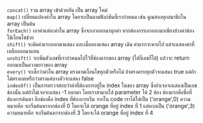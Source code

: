 `concat()` รวม array เข้าด้วยกัน เป็น array ใหม่ <br>
`map()` เปลี่ยนแปลงค่าใน array โดยจะเป็นตามฟังก์ชันที่เรากำหนด เช่น คูณสองทุกสมาชิกใน array เป็นต้น <br>
`forEach()` เอาค่าแต่ละค่าใน array ซึ่งจะเอาออกมาทุกค่า หากต้องการเอาออกมาเพียงบ้างค่าต้องใช้เงื่อนไขช่วย<br>
`shift()` จะตัดค่าแรกออกมาแสดง และเมื่อลองแสดง array เดิม ค่าแรกจะหายไป แต่จะแสดงค่าที่เหลือออกมาแทน <br>
`unshift()` จะเพิ่มตัวเลขที่เรากำหนดไปไว้ที่ช่องแรกของ array (ใส่กี่เลขก็ได้) แล้วจะ return ออกมาเป็นความยาวของ array <br>
`every()` จะเช็กว่าค่าใน array ตรงตามเงื่อนไขทุกตัวหรือไม่ ถ้าตรงครบทุกตัวจะแสดง true แต่ถ้าไม่ตรงเลยหรือว่าตรงแค่บางตัวจะแสดง false <br>
`indexOf()` เป็นการตรวจสอบว่าค่าที่ต้องการอยู่ใน index ในของ array ซึ่งถ้าเจอจะแสดงเป็นเลขช่องนั้น แต่ถ้าไม่เจอจะแสดง -1 ออกมา โดยเราสามาถใส่ parameter ได้ 2 ช่อง ช่องแรกคือชื่อที่ต้องการค้นหา อีกช่องคือ index ที่ต้องการเริ่ม จากใน code เราได้ใส่เป็น ('orange',0) ความหมายคือ จะเริ่มค้นหาจากช่องที่ 0 โดยจะได้ orange ที่อยู่ index ที่ 1 แต่หากเป็น ('orange',3) ความหมายคือ จะเริ่มค้นหาจากช่องที่ 3 โดยจะได้ orange ที่อยู่ index ที่ 4